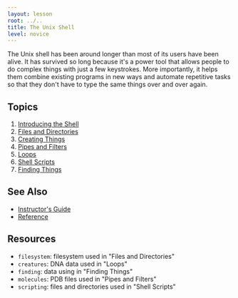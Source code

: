 ```yaml
---
layout: lesson
root: ../..
title: The Unix Shell
level: novice
---
```

The Unix shell has been around longer than most of its users have been alive.
It has survived so long because it's a power tool
that allows people to do complex things with just a few keystrokes.
More importantly,
it helps them combine existing programs in new ways
and automate repetitive tasks
so that they don't have to type the same things over and over again.

Topics
------
1.  [Introducing the Shell](00-intro.html)
2.  [Files and Directories](01-filedir.html)
3.  [Creating Things](02-create.html)
4.  [Pipes and Filters](03-pipefilter.html)
5.  [Loops](04-loop.html)
6.  [Shell Scripts](05-script.html)
7.  [Finding Things](06-find.html)

See Also
--------
*   [Instructor's Guide](guide.html)
*   [Reference](reference.html)

Resources
---------
*   `filesystem`: filesystem used in "Files and Directories"
*   `creatures`: DNA data used in "Loops"
*   `finding`: data using in "Finding Things"
*   `molecules`: PDB files used in "Pipes and Filters"
*   `scripting`: files and directories used in "Shell Scripts"
